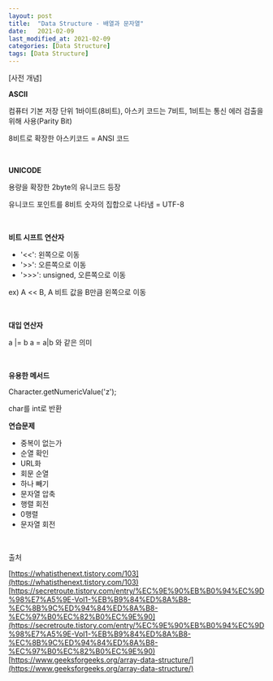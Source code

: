 ```yaml
---
layout: post
title:  "Data Structure - 배열과 문자열"
date:   2021-02-09
last_modified_at: 2021-02-09
categories: [Data Structure]
tags: [Data Structure]
---
```


[사전 개념]

**ASCII**

컴퓨터 기본 저장 단위 1바이트(8비트), 아스키 코드는 7비트, 1비트는 통신 에러 검출을 위해 사용(Parity Bit)

8비트로 확장한 아스키코드 = ANSI 코드

<br/>

**UNICODE**

용량을 확장한 2byte의 유니코드 등장

유니코드 포인트를 8비트 숫자의 집합으로 나타냄 = UTF-8

<br/>

**비트 시프트 연산자**
- '<<': 왼쪽으로 이동
- '>>': 오른쪽으로 이동
- '>>>': unsigned, 오른쪽으로 이동

ex) A << B, A 비트 값을 B만큼 왼쪽으로 이동

<br/>

**대입 연산자**

a |= b   a = a|b 와 같은 의미

<br/>

**유용한 메서드**

Character.getNumericValue('z');

char를 int로 반환
<br/>

**연습문제** 
- 중복이 없는가
- 순열 확인
- URL화
- 회문 순열
- 하나 빼기
- 문자열 압축
- 행렬 회전
- 0행렬
- 문자열 회전

<br/>

출처

[https://whatisthenext.tistory.com/103](https://whatisthenext.tistory.com/103)
[https://secretroute.tistory.com/entry/%EC%9E%90%EB%B0%94%EC%9D%98%E7%A5%9E-Vol1-%EB%B9%84%ED%8A%B8-%EC%8B%9C%ED%94%84%ED%8A%B8-%EC%97%B0%EC%82%B0%EC%9E%90](https://secretroute.tistory.com/entry/%EC%9E%90%EB%B0%94%EC%9D%98%E7%A5%9E-Vol1-%EB%B9%84%ED%8A%B8-%EC%8B%9C%ED%94%84%ED%8A%B8-%EC%97%B0%EC%82%B0%EC%9E%90)
[https://www.geeksforgeeks.org/array-data-structure/](https://www.geeksforgeeks.org/array-data-structure/)

<br/>
